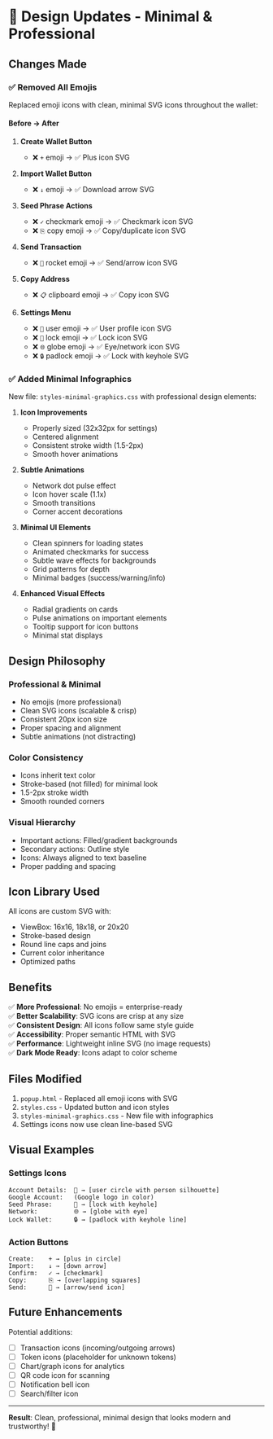 # 🎨 Design Updates - Minimal & Professional

## Changes Made

### ✅ Removed All Emojis

Replaced emoji icons with clean, minimal SVG icons throughout the wallet:

#### Before → After

1. **Create Wallet Button**
   - ❌ `+` emoji → ✅ Plus icon SVG
   
2. **Import Wallet Button**
   - ❌ `↓` emoji → ✅ Download arrow SVG

3. **Seed Phrase Actions**
   - ❌ `✓` checkmark emoji → ✅ Checkmark icon SVG
   - ❌ `⎘` copy emoji → ✅ Copy/duplicate icon SVG

4. **Send Transaction**
   - ❌ `🚀` rocket emoji → ✅ Send/arrow icon SVG

5. **Copy Address**
   - ❌ `📋` clipboard emoji → ✅ Copy icon SVG

6. **Settings Menu**
   - ❌ `👤` user emoji → ✅ User profile icon SVG
   - ❌ `🔐` lock emoji → ✅ Lock icon SVG
   - ❌ `🌐` globe emoji → ✅ Eye/network icon SVG
   - ❌ `🔒` padlock emoji → ✅ Lock with keyhole SVG

### ✅ Added Minimal Infographics

New file: `styles-minimal-graphics.css` with professional design elements:

1. **Icon Improvements**
   - Properly sized (32x32px for settings)
   - Centered alignment
   - Consistent stroke width (1.5-2px)
   - Smooth hover animations

2. **Subtle Animations**
   - Network dot pulse effect
   - Icon hover scale (1.1x)
   - Smooth transitions
   - Corner accent decorations

3. **Minimal UI Elements**
   - Clean spinners for loading states
   - Animated checkmarks for success
   - Subtle wave effects for backgrounds
   - Grid patterns for depth
   - Minimal badges (success/warning/info)

4. **Enhanced Visual Effects**
   - Radial gradients on cards
   - Pulse animations on important elements
   - Tooltip support for icon buttons
   - Minimal stat displays

## Design Philosophy

### Professional & Minimal
- No emojis (more professional)
- Clean SVG icons (scalable & crisp)
- Consistent 20px icon size
- Proper spacing and alignment
- Subtle animations (not distracting)

### Color Consistency
- Icons inherit text color
- Stroke-based (not filled) for minimal look
- 1.5-2px stroke width
- Smooth rounded corners

### Visual Hierarchy
- Important actions: Filled/gradient backgrounds
- Secondary actions: Outline style
- Icons: Always aligned to text baseline
- Proper padding and spacing

## Icon Library Used

All icons are custom SVG with:
- ViewBox: 16x16, 18x18, or 20x20
- Stroke-based design
- Round line caps and joins
- Current color inheritance
- Optimized paths

## Benefits

✅ **More Professional**: No emojis = enterprise-ready  
✅ **Better Scalability**: SVG icons are crisp at any size  
✅ **Consistent Design**: All icons follow same style guide  
✅ **Accessibility**: Proper semantic HTML with SVG  
✅ **Performance**: Lightweight inline SVG (no image requests)  
✅ **Dark Mode Ready**: Icons adapt to color scheme  

## Files Modified

1. `popup.html` - Replaced all emoji icons with SVG
2. `styles.css` - Updated button and icon styles
3. `styles-minimal-graphics.css` - New file with infographics
4. Settings icons now use clean line-based SVG

## Visual Examples

### Settings Icons
```
Account Details:  👤 → [user circle with person silhouette]
Google Account:   (Google logo in color)
Seed Phrase:      🔐 → [lock with keyhole]
Network:          🌐 → [globe with eye]
Lock Wallet:      🔒 → [padlock with keyhole line]
```

### Action Buttons
```
Create:    + → [plus in circle]
Import:    ↓ → [down arrow]
Confirm:   ✓ → [checkmark]
Copy:      ⎘ → [overlapping squares]
Send:      🚀 → [arrow/send icon]
```

## Future Enhancements

Potential additions:
- [ ] Transaction icons (incoming/outgoing arrows)
- [ ] Token icons (placeholder for unknown tokens)
- [ ] Chart/graph icons for analytics
- [ ] QR code icon for scanning
- [ ] Notification bell icon
- [ ] Search/filter icon

---

**Result**: Clean, professional, minimal design that looks modern and trustworthy! 🎯

